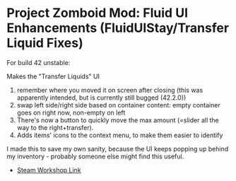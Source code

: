 # Project Zomboid Mod: Fluid UI Enhancements (FluidUIStay/Transfer Liquid Fixes)

For build 42 unstable:

Makes the "Transfer Liquids" UI

1) remember where you moved it on screen after closing (this was apparently intended, but is currently still bugged (42.2.0))
2) swap left side/right side based on container content: empty container goes on right now, non-empty on left
3) There's now a button to quickly move the max amount (=slider all the way to the right+transfer).
4) Adds items' icons to the context menu, to make them easier to identify

I made this to save my own sanity, because the UI keeps popping up behind my inventory - probably someone else might find this useful.

* [Steam Workshop Link](https://steamcommunity.com/sharedfiles/filedetails/?id=3390291442)
